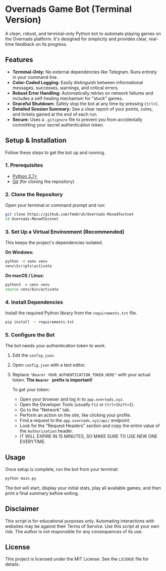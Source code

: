 # Overnads Game Bot (Terminal Version)

A clean, robust, and terminal-only Python bot to automate playing games on the Overnads platform. It's designed for simplicity and provides clear, real-time feedback on its progress.


## Features

- **Terminal-Only:** No external dependencies like Telegram. Runs entirely in your command line.
- **Color-Coded Logging:** Easily distinguish between informational messages, successes, warnings, and critical errors.
- **Robust Error Handling:** Automatically retries on network failures and includes a self-healing mechanism for "stuck" games.
- **Graceful Shutdown:** Safely stop the bot at any time by pressing `Ctrl+C`.
- **Detailed Session Summary:** See a clear report of your points, coins, and tickets gained at the end of each run.
- **Secure:** Uses a `.gitignore` file to prevent you from accidentally committing your secret authentication token.

## Setup & Installation

Follow these steps to get the bot up and running.

### 1. Prerequisites
- [Python 3.7+](https://www.python.org/downloads/)
- [Git](https://git-scm.com/downloads/) (for cloning the repository)

### 2. Clone the Repository
Open your terminal or command prompt and run:
```bash
git clone https://github.com/fmebruh/Overnads-MonadTestnet
cd Overnads-MonadTestnet
```

### 3. Set Up a Virtual Environment (Recommended)
This keeps the project's dependencies isolated.

**On Windows:**
```bash
python -m venv venv
venv\Scripts\activate
```

**On macOS / Linux:**
```bash
python3 -m venv venv
source venv/bin/activate
```

### 4. Install Dependencies
Install the required Python library from the `requirements.txt` file.
```bash
pip install -r requirements.txt
```

### 5. Configure the Bot
The bot needs your authentication token to work.

1.  Edit the `config.json`.
2.  Open `config.json` with a text editor.
3.  Replace `"Bearer YOUR_AUTHENTICATION_TOKEN_HERE"` with your actual token. **The `Bearer ` prefix is important!**

    To get your token:
    - Open your browser and log in to `app.overnads.xyz`.
    - Open the Developer Tools (usually `F12` or `Ctrl+Shift+I`).
    - Go to the "Network" tab.
    - Perform an action on the site, like clicking your profile.
    - Find a request to the `app.overnads.xyz/api/` endpoint.
    - Look for the "Request Headers" section and copy the entire value of the `Authorization` header.
    - IT WILL EXPIRE IN 15 MINUTES, SO MAKE SURE TO USE NEW ONE EVERYTIME.

## Usage

Once setup is complete, run the bot from your terminal:
```bash
python main.py
```

The bot will start, display your initial stats, play all available games, and then print a final summary before exiting.

## Disclaimer
This script is for educational purposes only. Automating interactions with websites may be against their Terms of Service. Use this script at your own risk. The author is not responsible for any consequences of its use.

## License
This project is licensed under the MIT License. See the `LICENSE` file for details.
